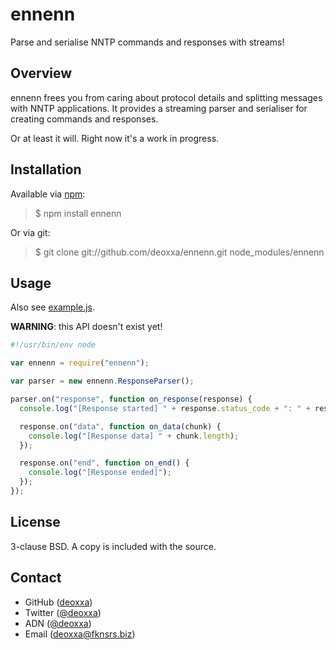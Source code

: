 ennenn
======

Parse and serialise NNTP commands and responses with streams!

Overview
--------

ennenn frees you from caring about protocol details and splitting messages with
NNTP applications. It provides a streaming parser and serialiser for creating
commands and responses.

Or at least it will. Right now it's a work in progress.

Installation
------------

Available via [npm](http://npmjs.org/):

> $ npm install ennenn

Or via git:

> $ git clone git://github.com/deoxxa/ennenn.git node_modules/ennenn

Usage
-----

Also see [example.js](https://github.com/deoxxa/ennenn/blob/master/example.js).

**WARNING**: this API doesn't exist yet!

```javascript
#!/usr/bin/env node

var ennenn = require("ennenn");

var parser = new ennenn.ResponseParser();

parser.on("response", function on_response(response) {
  console.log("[Response started] " + response.status_code + ": " + response.status_text);

  response.on("data", function on_data(chunk) {
    console.log("[Response data] " + chunk.length);
  });

  response.on("end", function on_end() {
    console.log("[Response ended]");
  });
});
```

License
-------

3-clause BSD. A copy is included with the source.

Contact
-------

* GitHub ([deoxxa](http://github.com/deoxxa))
* Twitter ([@deoxxa](http://twitter.com/deoxxa))
* ADN ([@deoxxa](https://alpha.app.net/deoxxa))
* Email ([deoxxa@fknsrs.biz](mailto:deoxxa@fknsrs.biz))
